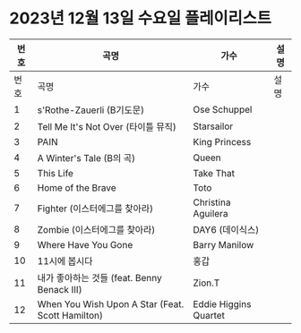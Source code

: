 # 2023년 12월 13일 수요일 플레이리스트

| 번호 | 곡명 | 가수 | 설명 |
|------|------|------|------|
| 번호 | 곡명 | 가수 | 설명 |
| 1 | s'Rothe-Zauerli (B기도문) | Ose Schuppel |  |
| 2 | Tell Me It's Not Over (타이틀 뮤직) | Starsailor |  |
| 3 | PAIN | King Princess |  |
| 4 | A Winter's Tale (B의 곡) | Queen |  |
| 5 | This Life | Take That |  |
| 6 | Home of the Brave | Toto |  |
| 7 | Fighter (이스터에그를 찾아라) | Christina Aguilera |  |
| 8 | Zombie (이스터에그를 찾아라) | DAY6 (데이식스) |  |
| 9 | Where Have You Gone | Barry Manilow |  |
| 10 | 11시에 봅시다 | 홍갑 |  |
| 11 | 내가 좋아하는 것들 (feat. Benny Benack III) | Zion.T |  |
| 12 | When You Wish Upon A Star (Feat. Scott Hamilton) | Eddie Higgins Quartet |  |
